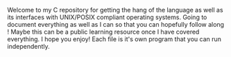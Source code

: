 Welcome to my C repository for getting the hang of the language as well as its interfaces with UNIX/POSIX compliant operating systems. Going to document everything as well as I can so that you can hopefully follow along ! Maybe this can be a public learning resource once I have covered everything. I hope you enjoy! 
Each file is it's own program that you can run independently. 